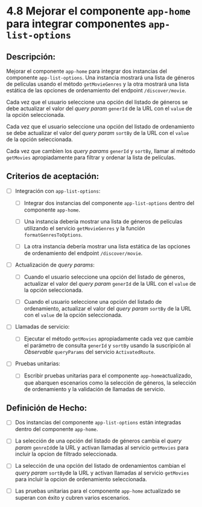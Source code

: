 # 4.8 Mejorar el componente `app-home` para integrar componentes `app-list-options`

## Descripción:

Mejorar el componente `app-home` para integrar dos instancias del componente `app-list-options`. Una instancia mostrará una lista de géneros de películas usando el método `getMovieGenres` y la otra mostrará una lista estática de las opciones de ordenamiento del endpoint `/discover/movie`.

Cada vez que el usuario seleccione una opción del listado de géneros se debe actualizar el valor del _query param_ `generId` de la URL con el `value` de la opción seleccionada.

Cada vez que el usuario seleccione una opción del listado de ordenamiento se debe actualizar el valor del _query param_ `sortBy` de la URL con el `value` de la opción seleccionada.

Cada vez que cambien los _query params_ `generId` y `sortBy`, llamar al método `getMovies` apropiadamente para filtrar y ordenar la lista de películas.

## Criterios de aceptación:

- [ ] Integración con `app-list-options`:

     - [ ] Integrar dos instancias del componente `app-list-options` dentro del componente `app-home`.

     - [ ] Una instancia debería mostrar una lista de géneros de películas utilizando el servicio `getMovieGenres` y la función `formatGenresToOptions`.

     - [ ] La otra instancia debería mostrar una lista estática de las opciones de ordenamiento del endpoint `/discover/movie`.

- [ ] Actualización de _query params_:

     - [ ] Cuando el usuario seleccione una opción del listado de géneros, actualizar el valor del _query param_ `generId` de la URL con el `value` de la opción seleccionada.

     - [ ] Cuando el usuario seleccione una opción del listado de ordenamiento, actualizar el valor del _query param_ `sortBy` de la URL con el `value` de la opción seleccionada.

- [ ] Llamadas de servicio:

     - [ ] Ejecutar el método `getMovies` apropiadamente cada vez que cambie el parámetro de consulta `generId` y `sortBy` usando la suscripicón al _Observable_ `queryParams` del servicio `ActivatedRoute`.

- [ ] Pruebas unitarias:

     - [ ] Escribir pruebas unitarias para el componente `app-home`actualizado, que abarquen escenarios como la selección de géneros, la selección de ordenamiento y la validación de llamadas de servicio.

## Definición de Hecho:

- [ ] Dos instancias del componente `app-list-options` están integradas dentro del componente `app-home`.

- [ ] La selección de una opción del listado de géneros cambia el _query param_ `genreId`de la URL y activan llamadas al servicio `getMovies` para incluir la opcion de filtrado seleccionada.

- [ ] La selección de una opción del listado de ordenamientos cambian el _query param_ `sortBy`de la URL y activan llamadas al servicio `getMovies` para incluir la opcion de ordenamiento seleccionada.

- [ ] Las pruebas unitarias para el componente `app-home` actualizado se superan con éxito y cubren varios escenarios.
